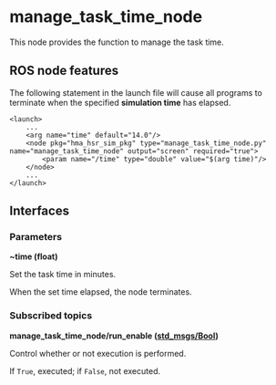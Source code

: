 # manage_task_time_node
This node provides the function to manage the task time.

## ROS node features
The following statement in the launch file will cause all programs to terminate when the specified **simulation time** has elapsed.
```
<launch>
    ...
    <arg name="time" default="14.0"/>
    <node pkg="hma_hsr_sim_pkg" type="manage_task_time_node.py" name="manage_task_time_node" output="screen" required="true">
        <param name="/time" type="double" value="$(arg time)"/>
    </node>
    ...
</launch>
```

## Interfaces
### Parameters
**~time (float)**

Set the task time in minutes.

When the set time elapsed, the node terminates.

### Subscribed topics
**manage_task_time_node/run_enable ([std_msgs/Bool](http://docs.ros.org/en/api/std_msgs/html/msg/Bool.html))**

Control whether or not execution is performed.

If `True`, executed; if `False`, not executed.
